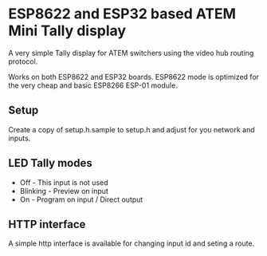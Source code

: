 # ESP8622 and ESP32 based ATEM Mini Tally display

A very simple Tally display for ATEM switchers using the video hub routing protocol.

Works on both ESP8622 and ESP32 boards. ESP8622 mode is optimized for the
very cheap and basic ESP8266 ESP-01 module.

## Setup

Create a copy of setup.h.sample to setup.h and adjust for you network and inputs.

## LED Tally modes

* Off - This input is not used
* Blinking - Preview on input
* On - Program on input / Direct output

## HTTP interface

A simple http interface is available for changing input id and seting a route.
